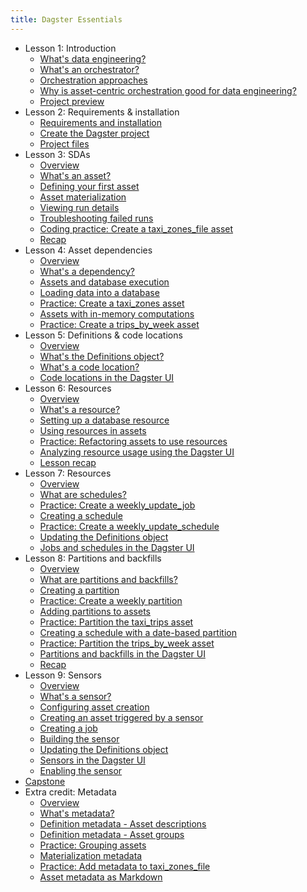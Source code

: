 ```yaml
---
title: Dagster Essentials
---
```


- Lesson 1: Introduction
  - [What's data engineering?](/dagster-essentials/lesson-1/whats-data-engineering)
  - [What's an orchestrator?](/dagster-essentials/lesson-1/whats-an-orchestrator)
  - [Orchestration approaches](/dagster-essentials/lesson-1/orchestration-approaches)
  - [Why is asset-centric orchestration good for data engineering?](/dagster-essentials/lesson-1/why-is-asset-centric-orchestration-good-for-data-engineering)
  - [Project preview](/dagster-essentials/lesson-1/project-preview)
- Lesson 2: Requirements & installation
  - [Requirements and installation](/dagster-essentials/lesson-2/requirements-and-installation)
  - [Create the Dagster project](/dagster-essentials/lesson-2/create-dagster-project)
  - [Project files](/dagster-essentials/lesson-2/project-files)
- Lesson 3: SDAs
  - [Overview](/dagster-essentials/lesson-3/overview)
  - [What's an asset?](/dagster-essentials/lesson-3/whats-an-asset)
  - [Defining your first asset](/dagster-essentials/lesson-3/defining-your-first-asset)
  - [Asset materialization](/dagster-essentials/lesson-3/asset-materialization)
  - [Viewing run details](/dagster-essentials/lesson-3/viewing-run-details)
  - [Troubleshooting failed runs](/dagster-essentials/lesson-3/troubleshooting-failed-runs)
  - [Coding practice: Create a taxi_zones_file asset](/dagster-essentials/lesson-3/coding-practice-taxi-zones-file-asset)
  - [Recap](/dagster-essentials/lesson-3/recap)
- Lesson 4: Asset dependencies
  - [Overview](/dagster-essentials/lesson-4/overview)
  - [What's a dependency?](/dagster-essentials/lesson-4/whats-a-dependency)
  - [Assets and database execution](/dagster-essentials/lesson-4/assets-and-database-execution)
  - [Loading data into a database](/dagster-essentials/lesson-4/loading-data-into-a-database)
  - [Practice: Create a taxi_zones asset](/dagster-essentials/lesson-4/coding-practice-taxi-zones-asset)
  - [Assets with in-memory computations](/dagster-essentials/lesson-4/assets-with-in-memory-computations)
  - [Practice: Create a trips_by_week asset](/dagster-essentials/lesson-4/coding-practice-trips-by-week-asset)
- Lesson 5: Definitions & code locations
  - [Overview](/dagster-essentials/lesson-5/overview)
  - [What's the Definitions object?](/dagster-essentials/lesson-5/whats-the-definitions-object)
  - [What's a code location?](/dagster-essentials/lesson-5/whats-a-code-location)
  - [Code locations in the Dagster UI](/dagster-essentials/lesson-5/code-locations-dagster-ui)
- Lesson 6: Resources
  - [Overview](/dagster-essentials/lesson-6/overview)
  - [What's a resource?](/dagster-essentials/lesson-6/whats-a-resource)
  - [Setting up a database resource](/dagster-essentials/lesson-6/setting-up-a-database-resource)
  - [Using resources in assets](/dagster-essentials/lesson-6/using-resources-in-assets)
  - [Practice: Refactoring assets to use resources](/dagster-essentials/lesson-6/coding-practice-refactoring-assets)
  - [Analyzing resource usage using the Dagster UI](/dagster-essentials/lesson-6/analyzing-resources-dagster-ui)
  - [Lesson recap](/dagster-essentials/lesson-6/recap)
- Lesson 7: Resources
  - [Overview](/dagster-essentials/lesson-7/overview)
  - [What are schedules?](/dagster-essentials/lesson-7/what-are-schedules)
  - [Practice: Create a weekly_update_job](/dagster-essentials/lesson-7/coding-practice-weekly-update-job)
  - [Creating a schedule](/dagster-essentials/lesson-7/creating-a-schedule)
  - [Practice: Create a weekly_update_schedule](/dagster-essentials/lesson-7/coding-practice-weekly-update-schedule)
  - [Updating the Definitions object](/dagster-essentials/lesson-7/updating-the-definitions-object)
  - [Jobs and schedules in the Dagster UI](/dagster-essentials/lesson-7/jobs-schedules-dagster-ui)
- Lesson 8: Partitions and backfills
  - [Overview](/dagster-essentials/lesson-8/overview)
  - [What are partitions and backfills?](/dagster-essentials/lesson-8/what-are-partitions-and-backfills)
  - [Creating a partition](/dagster-essentials/lesson-8/creating-a-partition)
  - [Practice: Create a weekly partition](/dagster-essentials/lesson-8/coding-practice-weekly-partition)
  - [Adding partitions to assets](/dagster-essentials/lesson-8/adding-partitions-to-assets)
  - [Practice: Partition the taxi_trips asset](/dagster-essentials/lesson-8/coding-practice-partition-taxi-trips)
  - [Creating a schedule with a date-based partition](/dagster-essentials/lesson-8/creating-a-schedule-with-a-date-based-partition)
  - [Practice: Partition the trips_by_week asset](/dagster-essentials/lesson-8/coding-practice-partition-trips-by-week)
  - [Partitions and backfills in the Dagster UI](/dagster-essentials/lesson-8/partitions-backfills-dagster-ui)
  - [Recap](/dagster-essentials/lesson-8/recap)
- Lesson 9: Sensors
  - [Overview](/dagster-essentials/lesson-9/overview)
  - [What's a sensor?](/dagster-essentials/lesson-9/whats-a-sensor)
  - [Configuring asset creation](/dagster-essentials/lesson-9/configuring-asset-creation)
  - [Creating an asset triggered by a sensor](/dagster-essentials/lesson-9/creating-an-asset-triggered-by-a-sensor)
  - [Creating a job](/dagster-essentials/lesson-9/creating-a-job)
  - [Building the sensor](/dagster-essentials/lesson-9/building-the-sensor)
  - [Updating the Definitions object](/dagster-essentials/lesson-9/updating-the-definitions-object)
  - [Sensors in the Dagster UI](/dagster-essentials/lesson-9/sensors-dagster-ui)
  - [Enabling the sensor](/dagster-essentials/lesson-9/enabling-the-sensor)
- [Capstone](/dagster-essentials/capstone)
- Extra credit: Metadata
  - [Overview](/dagster-essentials/extra-credit/overview)
  - [What's metadata?](/dagster-essentials/extra-credit/whats-metadata)
  - [Definition metadata - Asset descriptions](/dagster-essentials/extra-credit/definition-metadata-asset-descriptions)
  - [Definition metadata - Asset groups](/dagster-essentials/extra-credit/definition-metadata-asset-groups)
  - [Practice: Grouping assets](/dagster-essentials/extra-credit/coding-practice-grouping-assets)
  - [Materialization metadata](/dagster-essentials/extra-credit/materialization-metadata)
  - [Practice: Add metadata to taxi_zones_file](/dagster-essentials/extra-credit/coding-practice-metadata-taxi-zones-file)
  - [Asset metadata as Markdown](/dagster-essentials/extra-credit/asset-metadata-as-markdown)